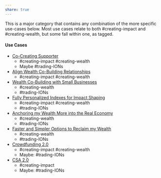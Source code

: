 ```yaml
---
share: true
---  
```

This is a major category that contains any combination of the more specific use-cases below. Most use cases relate to both #creating-impact and #creating-wealth, but some fall within one, as tagged.

#### Use Cases
- [Co-Creating Supporter](./Co-Creating%20Supporter.md)
	- #creating-impact #creating-wealth 
	- Maybe #trading-IONs 
- [Align Wealth Co-Building Relationships](./Align%20Wealth%20Co-Building%20Relationships.md)
	- #creating-impact #creating-wealth 
- [Wealth Co-Building with Small Businesses](./Wealth%20Co-Building%20with%20Small%20Businesses.md)
	- #creating-wealth 
	- #trading-IONs 
- [Fully Personalized Indexes for Impact Shaping](./Fully%20Personalized%20Indexes%20for%20Impact%20Shaping.md)
	- #creating-impact #creating-wealth 
	- #trading-IONs 
- [Anchoring my Wealth More into the Real Economy](./Anchoring%20my%20Wealth%20More%20into%20the%20Real%20Economy.md)
	- #creating-wealth 
	- #trading-IONs 
- [Faster and Simpler Options to Reclaim my Wealth](./Faster%20and%20Simpler%20Options%20to%20Reclaim%20my%20Wealth.md)
	- #creating-wealth 
	- #trading-IONs 
- [Crowdfunding 2.0](./Crowdfunding%202.0.md)
	- #creating-impact #creating-wealth 
	- Maybe: #trading-IONs 
- [CSA 2.0](./CSA%202.0.md)
	- #creating-impact
	- Maybe: #trading-IONs 